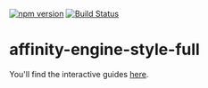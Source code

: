 [![npm version](https://badge.fury.io/js/affinity-engine-style-full.svg)](https://badge.fury.io/js/affinity-engine-style-full)
[![Build Status](https://travis-ci.org/affinity-engine/affinity-engine-style-full.svg?branch=master)](https://travis-ci.org/affinity-engine/affinity-engine-style-full)

# affinity-engine-style-full

You'll find the interactive guides [here](http://www.affinityengine.org/#/api/styles/full).
